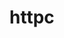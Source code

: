 # httpc

<!--

file:///home/g-harel/go/src/github.com/g-harel/httpc/assignment/assignment.pdf
https://www.w3.org/Protocols/HTTP/1.0/spec.html

http://aimanhanna.com/concordia/comp445/index.htm
https://about.sourcegraph.com/go/gophercon-2018-implementing-a-network-protocol-in-go/

todo
- parse response to only print outputs
- de-duplicate headers

 -->
